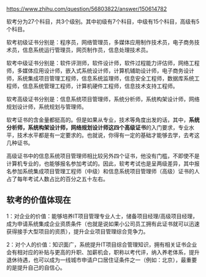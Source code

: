 https://www.zhihu.com/question/56803822/answer/150614782  

软考分为27个科目，共3个级别。其中初级有7个科目，中级有15个科目，高级有5个科目。  

软考初级证书分别是：程序员，网络管理员，多媒体应用制作技术员，电子商务技术员，信息系统运行管理员，网页制作员，信息处理技术员。  

软考中级证书分别是：软件评测师，软件设计师，软件过程能力评估师，网络工程师，多媒体应用设计师，嵌入式系统设计师，计算机辅助设计师，电子商务设计师，系统集成项目管理工程师，信息系统监理师，信息安全工程师，数据库系统工程师，信息系统管理工程师，计算机硬件工程师，信息技术支持工程师。  

软考高级证书分别是：信息系统项目管理师，系统分析师，系统构架设计师，网络规划设计师，系统规划与管理师。  

软考证书的含金量都挺高的。但是如果从专业，技术等角度出发的话，其中，**系统分析师，系统构架设计师，网络规划设计师这四个高级证书**的入门要求，专业水平，技术水平都是有一定要求的。也就说，你得有一定的基础才能够去学，去考这几种证书。  

高级证书中的信息系统项目管理师相比较另外四个证书，他没有门槛，不即使不是计算机专业的，也能够报名参加考试的。因此，软考考试也是呈两级差异，其中报名参加系统集成项目管理工程师（中级）和信息系统项目管理师（高级）证书的人占了每年考试人数占比的百分之五十左右。   

## 软考的价值体现在  

1：对企业的价值：能够培养IT项目管理专业人士，储备项目经理/高级项目经理，成为申请系统集成企业资质条件（也就是说如果小公司员工拥有此证书就可以迅速获得接手大型项目的资质），提升企业项目管理综合竞争力。  

2：对个人的价值：知识面广，系统提升IT项目综合管理知识，拥有相关证书企业会有相对应的补贴与更高的升职、加薪机会，职称以考代评，纳入养老体系，提升退休待遇，也可以成为一线城市申请户口居住证条件之一（例如：北京），最重要的是提升自己的自信心。
